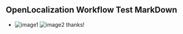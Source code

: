 ## OpenLocalization Workflow Test MarkDown
* ![image1](.\d1dc2217-5356-43d4-ba57-610f4c94e6a9.PNG)   ![image2](.\274b43f1-93ca-4c81-8b7a-15d2ab1a6e20.png) 
thanks!
